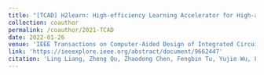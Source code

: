 ```yaml
---
title: "[TCAD] H2learn: High-efficiency Learning Accelerator for High-accuracy Spiking Neural Networks"
collection: coauthor
permalink: /coauthor/2021-TCAD
date: 2022-01-26
venue: 'IEEE Transactions on Computer-Aided Design of Integrated Circuits and Systems'
link: 'https://ieeexplore.ieee.org/abstract/document/9662447'
citation: 'Ling Liang, Zheng Qu, Zhaodong Chen, Fengbin Tu, Yujie Wu, Lei Deng, Guoqi Li, Peng Li, and Yuan Xie. H2learn: High-efficiency learning accelerator for high-accuracy spiking neural networks. IEEE Transactions on Computer-Aided Design of Integrated Circuits and Systems, 41(11):4782–4796, 2021'
---
```

